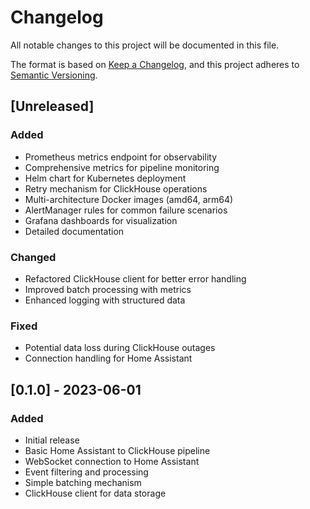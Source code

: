 # Changelog

All notable changes to this project will be documented in this file.

The format is based on [Keep a Changelog](https://keepachangelog.com/en/1.0.0/),
and this project adheres to [Semantic Versioning](https://semver.org/spec/v2.0.0.html).

## [Unreleased]

### Added
- Prometheus metrics endpoint for observability
- Comprehensive metrics for pipeline monitoring
- Helm chart for Kubernetes deployment
- Retry mechanism for ClickHouse operations
- Multi-architecture Docker images (amd64, arm64)
- AlertManager rules for common failure scenarios
- Grafana dashboards for visualization
- Detailed documentation

### Changed
- Refactored ClickHouse client for better error handling
- Improved batch processing with metrics
- Enhanced logging with structured data

### Fixed
- Potential data loss during ClickHouse outages
- Connection handling for Home Assistant

## [0.1.0] - 2023-06-01

### Added
- Initial release
- Basic Home Assistant to ClickHouse pipeline
- WebSocket connection to Home Assistant
- Event filtering and processing
- Simple batching mechanism
- ClickHouse client for data storage